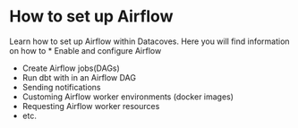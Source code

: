 # How to set up Airflow

Learn how to set up Airflow within Datacoves. Here you will find information on how to * Enable and configure Airflow
* Create Airflow jobs(DAGs)
* Run dbt with in an Airflow DAG
* Sending notifications
* Customing Airflow worker environments (docker images)
* Requesting Airflow worker resources
* etc.
